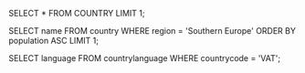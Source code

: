 SELECT * FROM COUNTRY LIMIT 1;

 SELECT name FROM country WHERE region = 'Southern Europe' ORDER BY population ASC LIMIT 1;

 SELECT language FROM countrylanguage WHERE countrycode = 'VAT';

